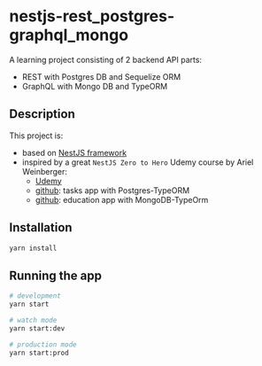 # nestjs-rest_postgres-graphql_mongo

A learning project consisting of 2 backend API parts:

- REST with Postgres DB and Sequelize ORM
- GraphQL with Mongo DB and TypeORM

## Description

This project is:

- based on [NestJS framework](https://github.com/nestjs/nest)
- inspired by a great `NestJS Zero to Hero` Udemy course by Ariel Weinberger:
  - [Udemy](https://www.udemy.com/course/nestjs-zero-to-hero/)
  - [github](https://github.com/arielweinberger/nestjs-course-task-management/tree/master): tasks app with Postgres-TypeORM
  - [github](https://github.com/arielweinberger/nestjs-course-gql-mongodb): education app with MongoDB-TypeOrm

## Installation

```bash
yarn install
```

## Running the app

```bash
# development
yarn start

# watch mode
yarn start:dev

# production mode
yarn start:prod
```
